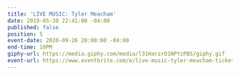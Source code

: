 ```yaml
---
title: 'LIVE MUSIC: Tyler Meacham'
date: 2019-05-30 22:41:00 -04:00
published: false
position: 5
event-date: 2020-09-26 20:00:00 -04:00
end-time: 10PM
giphy-url: https://media.giphy.com/media/l31HarzrO1NPYzPBS/giphy.gif
event-url: https://www.eventbrite.com/e/live-music-tyler-meacham-tickets-99317483266
---
```


